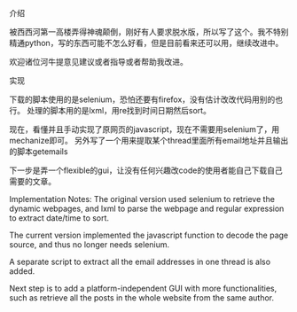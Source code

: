 介绍

被西西河第一高楼弄得神魂颠倒，刚好有人要求脱水版，所以写了这个。我不特别精通python，写的东西可能不怎么好看，但是目前看来还可以用，继续改进中。

欢迎诸位河牛提意见建议或者指导或者帮助我改进。

实现

下载的脚本使用的是selenium，恐怕还要有firefox，没有估计改改代码用别的也行。
处理的脚本用的是lxml，用re找到时间日期然后sort。

现在，看懂并且手动实现了原网页的javascript，现在不需要用selenium了，用mechanize即可。
另外写了一个用来提取某个thread里面所有email地址并且输出的脚本getemails

下一步是弄一个flexible的gui，让没有任何兴趣改code的使用者能自己下载自己需要的文章。

Implementation Notes:
The original version used selenium to retrieve the dynamic webpages, and lxml to parse the webpage and regular expression to extract date/time to sort.

The current version implemented the javascript function to decode the page source, and thus no longer needs selenium.

A separate script to extract all the email addresses in one thread is also added.

Next step is to add a platform-independent GUI with more functionalities, such as retrieve all the posts in the whole website from the same author.